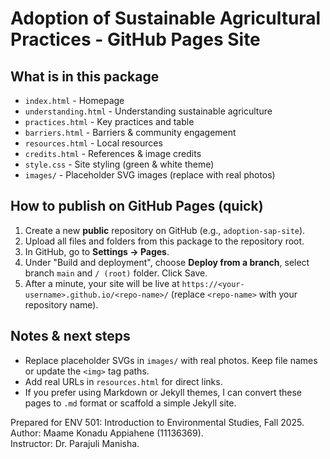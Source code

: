 # Adoption of Sustainable Agricultural Practices - GitHub Pages Site

## What is in this package
- `index.html` - Homepage
- `understanding.html` - Understanding sustainable agriculture
- `practices.html` - Key practices and table
- `barriers.html` - Barriers & community engagement
- `resources.html` - Local resources
- `credits.html` - References & image credits
- `style.css` - Site styling (green & white theme)
- `images/` - Placeholder SVG images (replace with real photos)

## How to publish on GitHub Pages (quick)
1. Create a new **public** repository on GitHub (e.g., `adoption-sap-site`).
2. Upload all files and folders from this package to the repository root.
3. In GitHub, go to **Settings → Pages**.
4. Under "Build and deployment", choose **Deploy from a branch**, select branch `main` and `/ (root)` folder. Click Save.
5. After a minute, your site will be live at `https://<your-username>.github.io/<repo-name>/` (replace `<repo-name>` with your repository name).

## Notes & next steps
- Replace placeholder SVGs in `images/` with real photos. Keep file names or update the `<img>` tag paths.
- Add real URLs in `resources.html` for direct links.
- If you prefer using Markdown or Jekyll themes, I can convert these pages to `.md` format or scaffold a simple Jekyll site.

Prepared for ENV 501: Introduction to Environmental Studies, Fall 2025.  
Author: Maame Konadu Appiahene (11136369).  
Instructor: Dr. Parajuli Manisha.
